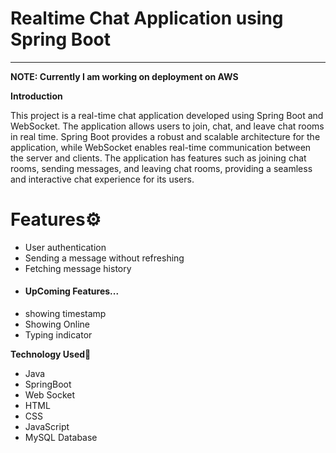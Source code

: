 Realtime Chat Application using Spring Boot
===========================================================

* * *
**NOTE: Currently I am working on deployment on AWS**

**Introduction**

This project is a real-time chat application developed using Spring Boot and WebSocket. The application allows users to join, chat, and leave chat rooms in real time. Spring Boot provides a robust and scalable architecture for the application, while WebSocket enables real-time communication between the server and clients. The application has features such as joining chat rooms, sending messages, and leaving chat rooms, providing a seamless and interactive chat experience for its users.

**<h1>Features⚙</h1>**

- User authentication
- Sending a message without refreshing
- Fetching message history
- <h4>UpComing Features...</h4>
- showing timestamp
- Showing Online 
- Typing indicator


**Technology Used**🚀

- Java
- SpringBoot
- Web Socket
- HTML
- CSS
- JavaScript
- MySQL Database



